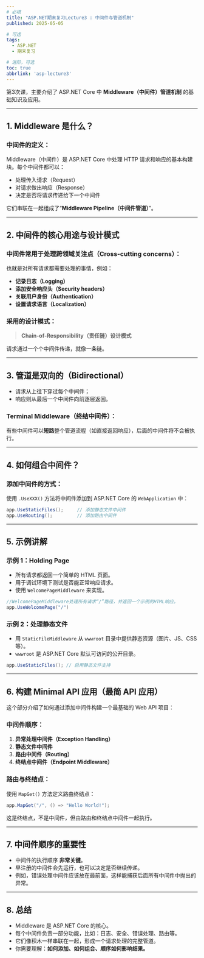 ```yaml
---
# 必填
title: "ASP.NET期末复习Lecture3 : 中间件与管道机制"
published: 2025-05-05

# 可选
tags:
  - ASP.NET 
  - 期末复习

# 进阶，可选
toc: true
abbrlink: 'asp-lecture3'
---
```


第3次课，主要介绍了 ASP.NET Core 中 **Middleware（中间件）管道机制** 的基础知识及应用。

---
## 1. Middleware 是什么？

### 中间件的定义：

Middleware（中间件）是 ASP.NET Core 中处理 HTTP 请求和响应的基本构建块。每个中间件都可以：

- 处理传入请求（Request）
- 对请求做出响应（Response）
- 决定是否将请求传递给下一个中间件

它们串联在一起组成了“**Middleware Pipeline（中间件管道）**”。

---
## 2. 中间件的核心用途与设计模式

### 中间件常用于处理跨领域关注点（Cross-cutting concerns）：

也就是对所有请求都需要处理的事情，例如：

- **记录日志（Logging）**
- **添加安全响应头（Security headers）**
- **关联用户身份（Authentication）**
- **设置请求语言（Localization）**

### 采用的设计模式：

> **Chain-of-Responsibility（责任链）设计模式**

请求通过一个个中间件传递，就像一条链。

---

## 3. 管道是双向的（Bidirectional）

- 请求从上往下穿过每个中间件；
- 响应则从最后一个中间件向前逐层返回。
### Terminal Middleware（终结中间件）：

有些中间件可以**短路**整个管道流程（如直接返回响应），后面的中间件将不会被执行。

---
## 4. 如何组合中间件？

### 添加中间件的方式：

使用 `.UseXXX()` 方法将中间件添加到 ASP.NET Core 的 `WebApplication` 中：

```csharp
app.UseStaticFiles();     // 添加静态文件中间件
app.UseRouting();         // 添加路由中间件
```

---
## 5. 示例讲解

### 示例 1：Holding Page

- 所有请求都返回一个简单的 HTML 页面。
- 用于调试环境下测试是否能正常响应请求。
- 使用 `WelcomePageMiddleware` 来实现。
    
```csharp
//WelcomePageMiddleware处理所有请求“/”路径，并返回一个示例的HTML响应。
app.UseWelcomePage("/")
```
### 示例 2：处理静态文件

- 用 `StaticFileMiddleware` 从 `wwwroot` 目录中提供静态资源（图片、JS、CSS 等）。
- `wwwroot` 是 ASP.NET Core 默认可访问的公开目录。
    
```csharp
app.UseStaticFiles(); // 启用静态文件支持
```

---

## 6. 构建 Minimal API 应用（最简 API 应用）

这个部分介绍了如何通过添加中间件构建一个最基础的 Web API 项目：
### 中间件顺序：

1. **异常处理中间件（Exception Handling）**
2. **静态文件中间件**
3. **路由中间件（Routing）**
4. **终结点中间件（Endpoint Middleware）**

### 路由与终结点：

使用 `MapGet()` 方法定义路由终结点：

```csharp
app.MapGet("/", () => "Hello World!");
```

这是终结点，不是中间件，但由路由和终结点中间件一起执行。

---

## 7. 中间件顺序的重要性

- 中间件的执行顺序 **非常关键**。
- 早注册的中间件会先运行，也可以决定是否继续传递。
- 例如，错误处理中间件应该放在最前面，这样能捕获后面所有中间件中抛出的异常。

---

## 8. 总结

- Middleware 是 ASP.NET Core 的核心。
- 每个中间件负责一部分功能，比如：日志、安全、错误处理、路由等。
- 它们像积木一样串联在一起，形成一个请求处理的完整管道。
- 你需要理解：**如何添加、如何组合、顺序如何影响结果。**
